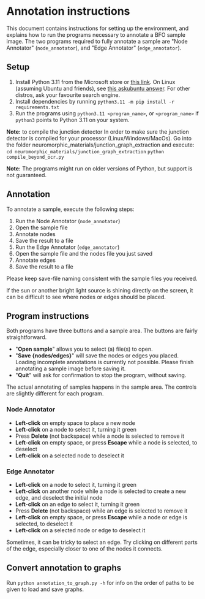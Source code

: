 # Annotation instructions

This document contains instructions for setting up the environment, and explains how to run the programs necessary to annotate a BFO sample image.
The two programs required to fully annotate a sample are "Node Annotator" (`node_annotator`), and "Edge Annotator" (`edge_annotator`).

## Setup

1. Install Python 3.11 from the Microsoft store or [this link](https://www.python.org/downloads/release/python-3113/). On Linux (assuming Ubuntu and friends), see [this askubuntu answer](https://askubuntu.com/a/682875). For other distros, ask your favourite search engine.
2. Install dependencies by running `python3.11 -m pip install -r requirements.txt`
3. Run the programs using `python3.11 <program_name>`, or `<program_name>` if `python3` points to Python 3.11 on your system.

**Note:** to compile the junction detector 
In order to make sure the junction detector is compiled for your processor (Linux/Windows/MacOs).
Go into the folder neuromorphic_materials/junction_graph_extraction and execute:
`cd neuromorphic_materials/junction_graph_extraction`
`python compile_beyond_ocr.py`

**Note:** The programs might run on older versions of Python, but support is not guaranteed.

## Annotation

To annotate a sample, execute the following steps:

1. Run the Node Annotator (`node_annotator`)
2. Open the sample file
3. Annotate nodes
4. Save the result to a file
5. Run the Edge Annotator (`edge_annotator`)
6. Open the sample file and the nodes file you just saved
7. Annotate edges
8. Save the result to a file

Please keep save-file naming consistent with the sample files you received.

If the sun or another bright light source is shining directly on the screen, it can be difficult to see where nodes or edges should be placed.

## Program instructions

Both programs have three buttons and a sample area. The buttons are fairly straightforward.

* "**Open sample**" allows you to select (a) file(s) to open.
* "**Save {nodes/edges}**" will save the nodes or edges you placed. Loading incomplete annotations is currently not possible. Please finish annotating a sample image before saving it.
* "**Quit**" will ask for confirmation to stop the program, without saving.

The actual annotating of samples happens in the sample area. The controls are slightly different for each program. 

### Node Annotator

* **Left-click** on empty space to place a new node
* **Left-click** on a node to select it, turning it green
* Press **Delete** (not backspace) while a node is selected to remove it
* **Left-click** on empty space, or press **Escape** while a node is selected, to deselect
* **Left-click** on a selected node to deselect it

### Edge Annotator

* **Left-click** on a node to select it, turning it green
* **Left-click** on another node while a node is selected to create a new edge, and deselect the initial node
* **Left-click** on an edge to select it, turning it green
* Press **Delete** (not backspace) while an edge is selected to remove it
* **Left-click** on empty space, or press **Escape** while a node or edge is selected, to deselect it
* **Left-click** on a selected node or edge to deselect it

Sometimes, it can be tricky to select an edge. Try clicking on different parts of the edge, especially closer to one of the nodes it connects.

## Convert annotation to graphs

Run `python annotation_to_graph.py -h` for info on the order of paths to be given to load and save graphs.